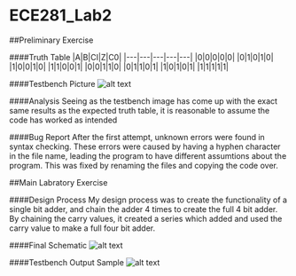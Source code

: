 ECE281_Lab2
===========

##Preliminary Exercise

####Truth Table
|A|B|CI|Z|C0|
|---|---|---|---|---|
|0|0|0|0|0|
|0|1|0|1|0|
|1|0|0|1|0|
|1|1|0|0|1|
|0|0|1|1|0|
|0|1|1|0|1|
|1|0|1|0|1|
|1|1|1|1|1|

####Testbench Picture
![alt text](https://raw2.github.com/jcel/ECE281_Lab2/master/CapturePrelim.PNG "ISE Screen Capture")

####Analysis
Seeing as the testbench image has come up with the exact same results as the expected truth table, it 
is reasonable to assume the code has worked as intended

####Bug Report
After the first attempt, unknown errors were found in syntax checking.  These errors were caused by
having a hyphen character in the file name, leading the program to have different assumtions about the
program.  This was fixed by renaming the files and copying the code over.

##Main Labratory Exercise

####Design Process
My design process was to create the functionality of a single bit adder, and chain the adder 4 times to 
create the full 4 bit adder.  By chaining the carry values, it created a series which added and used the 
carry value to make a full four bit adder.

####Final Schematic
![alt text](https://raw2.github.com/jcel/ECE281_Lab2/master/Four_Final.jpg "Schematic")

####Testbench Output Sample
![alt text](https://raw2.github.com/jcel/ECE281_Lab2/master/FinalTestbench.PNG "ISE Screen Capture")
